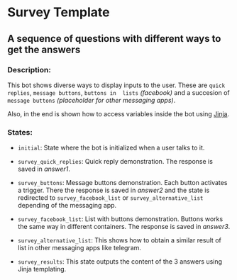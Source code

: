 # Survey Template

## A sequence of questions with different ways to get the answers

### Description:

This bot shows diverse ways to display inputs to the user. These are `quick replies`, `message buttons`, `buttons in 
lists` _(facebook)_ and a succesion of `message buttons` _(placeholder for other messaging apps)_. 

Also, in the end is shown how to access variables inside the bot using [Jinja](http://jinja.pocoo.org/).

### States:

- `initial`: State where the bot is initialized when a user talks to it.

- `survey_quick_replies`: Quick reply demonstration. The response is saved in _answer1_.

- `survey_buttons`: Message buttons demonstration. Each button activates a trigger. There the response is saved in 
_answer2_ and the state is redirected to `survey_facebook_list` or `survey_alternative_list` depending of the messaging app.

- `survey_facebook_list`: List with buttons demonstration. Buttons works the same way in different containers. The 
response is saved in _answer3_.

- `survey_alternative_list`: This shows how to obtain a similar result of list in other messaging apps like telegram.

- `survey_results`: This state outputs the content of the 3 answers using Jinja templating.